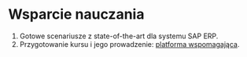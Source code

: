 # Wsparcie nauczania

1. Gotowe scenariusze z state-of-the-art dla systemu SAP ERP.
2. Przygotowanie kursu i jego prowadzenie: [platforma wspomagająca](https://edu4ml.pl).

